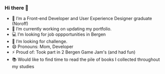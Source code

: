 ### Hi there 👋

- 🔭 I’m a Front-end Developer and User Experience Designer graduate (Noroff) 
- 🌱 I’m currently working on updating my portfolio.
- :computer: I’m looking for job oppportunities in Bergen
- 🤔 I’m looking for challenge.
- 😄 Pronouns: Mom, Developer
- ⚡ Proud of: Took part in 2 Bergen Game Jam's (and had fun)
- :books: Would like to find time to read the pile of books I collected throughout my studies 

